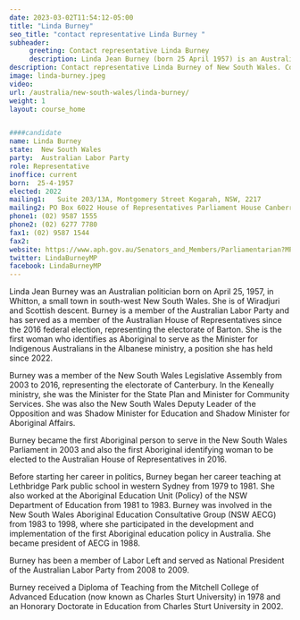```yaml
---
date: 2023-03-02T11:54:12-05:00
title: "Linda Burney"
seo_title: "contact representative Linda Burney "
subheader:
     greeting: Contact representative Linda Burney
     description: Linda Jean Burney (born 25 April 1957) is an Australian politician and is an Australian Labor Party member of the Australian House of Representatives, representing Barton since the 2016 federal election. She is Minister for Indigenous Australians in the Albanese ministry, and the first woman who identifies as Aboriginal to serve in that position.
description: Contact representative Linda Burney of New South Wales. Contact information for Linda Burney includes email address, phone number, and mailing address.
image: linda-burney.jpeg
video:
url: /australia/new-south-wales/linda-burney/
weight: 1
layout: course_home


####candidate
name: Linda Burney
state:	New South Wales
party:	Australian Labor Party
role: Representative
inoffice: current
born:  25-4-1957
elected: 2022
mailing1:	Suite 203/13A, Montgomery Street Kogarah, NSW, 2217
mailing2: PO Box 6022 House of Representatives Parliament House Canberra ACT 2600
phone1: (02) 9587 1555
phone2: (02) 6277 7780
fax1: (02) 9587 1544
fax2:
website: https://www.aph.gov.au/Senators_and_Members/Parliamentarian?MPID=8GH
twitter: LindaBurneyMP
facebook: LindaBurneyMP
---
```


Linda Jean Burney was an Australian politician born on April 25, 1957, in Whitton, a small town in south-west New South Wales. She is of Wiradjuri and Scottish descent. Burney is a member of the Australian Labor Party and has served as a member of the Australian House of Representatives since the 2016 federal election, representing the electorate of Barton. She is the first woman who identifies as Aboriginal to serve as the Minister for Indigenous Australians in the Albanese ministry, a position she has held since 2022.

Burney was a member of the New South Wales Legislative Assembly from 2003 to 2016, representing the electorate of Canterbury. In the Keneally ministry, she was the Minister for the State Plan and Minister for Community Services. She was also the New South Wales Deputy Leader of the Opposition and was Shadow Minister for Education and Shadow Minister for Aboriginal Affairs.

Burney became the first Aboriginal person to serve in the New South Wales Parliament in 2003 and also the first Aboriginal identifying woman to be elected to the Australian House of Representatives in 2016.

Before starting her career in politics, Burney began her career teaching at Lethbridge Park public school in western Sydney from 1979 to 1981. She also worked at the Aboriginal Education Unit (Policy) of the NSW Department of Education from 1981 to 1983. Burney was involved in the New South Wales Aboriginal Education Consultative Group (NSW AECG) from 1983 to 1998, where she participated in the development and implementation of the first Aboriginal education policy in Australia. She became president of AECG in 1988.

Burney has been a member of Labor Left and served as National President of the Australian Labor Party from 2008 to 2009.

Burney received a Diploma of Teaching from the Mitchell College of Advanced Education (now known as Charles Sturt University) in 1978 and an Honorary Doctorate in Education from Charles Sturt University in 2002.